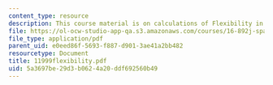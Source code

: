 ```yaml
---
content_type: resource
description: This course material is on calculations of Flexibility in Space Systems.
file: https://ol-ocw-studio-app-qa.s3.amazonaws.com/courses/16-892j-space-system-architecture-and-design-fall-2004/5a3697be29d3b0624a20ddf692560b49_11999flexibility.pdf
file_type: application/pdf
parent_uid: e0eed86f-5693-f887-d901-3ae41a2bb482
resourcetype: Document
title: 11999flexibility.pdf
uid: 5a3697be-29d3-b062-4a20-ddf692560b49
---
```

